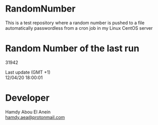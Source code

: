 # RandomNumber    
This is a test repository where a random number is pushed to a file automatically passwordless from a cron job in my Linux CentOS server    
# Random Number of the last run   
31942
      
Last update (GMT +1)    
12/04/20 18:00:01
# Developer    
Hamdy Abou El Anein   
hamdy.aea@protonmail.com
